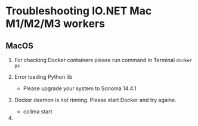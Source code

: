 # Troubleshooting IO.NET Mac M1/M2/M3 workers

## MacOS

1. For checking Docker containers please run command in Terminal `docker ps`
  
2. Error loading Python lib
   - Please upgrade your system to Sonoma 14.4.1
  
3. Docker daemon is not rinning. Please start Docker and try againe.
   - colima start
  
4. 
